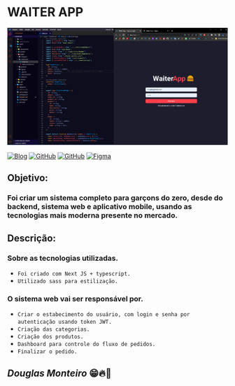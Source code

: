 # WAITER APP

<p align="center">
  <img src="src/assets/preview/home.png">
</p>

[![Blog](https://img.shields.io/website?label=review-linkedn&style=for-the-badge&url=https://www.linkedin.com/posts/douglasmonteiro1_nodejs-react-reactjs-activity-7019118237296517120-nLWB?utm_source=share&utm_medium=member_desktop)](https://www.linkedin.com/posts/douglasmonteiro1_nodejs-react-reactjs-activity-7019118237296517120-nLWB?utm_source=share&utm_medium=member_desktop_blank)
[![GitHub](https://img.shields.io/badge/aplicativo-%23121011.svg?style=for-the-badge&logo=github&logoColor=white)](https://github.com/douglasmonteirodev/waiterapp-mobile_blank) [![GitHub](https://img.shields.io/badge/api-%23121011.svg?style=for-the-badge&logo=github&logoColor=white)](https://github.com/douglasmonteirodev/waiterapp-api_blank)
[![Figma](https://img.shields.io/badge/figma-ir-%23F24E1E.svg?style=for-the-badge&logo=figma&logoColor=white)](https://www.figma.com/file/gVluFLXcvkx8RUcF39PQPH/Waiter-App?node-id=0%3A1&t=9P60iLlk4Lfd2eS9-0_blank)

## Objetivo:

### Foi criar um sistema completo para garçons do zero, desde do backend, sistema web e aplicativo mobile, usando as tecnologias mais moderna presente no mercado.

## Descrição:

### Sobre as tecnologias utilizadas.

- `Foi criado com Next JS + typescript.`
- `Utilizado sass para estilização.`

### O sistema web vai ser responsável por.

- `Criar o estabecimento do usuário, com login e senha por autenticação usando token JWT.`
- `Criação das categorias.`
- `Criação dos produtos.`
- `Dashboard para controle do fluxo de pedidos.`
- `Finalizar o pedido.`

## <i>Douglas Monteiro</i> 😁🔥🚀
